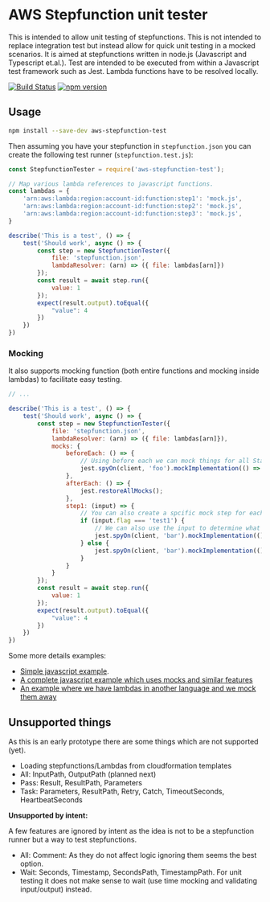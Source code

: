 # AWS Stepfunction unit tester

This is intended to allow unit testing of stepfunctions.
This is not intended to replace integration test but instead allow for quick unit testing in a mocked scenarios.
It is aimed at stepfunctions written in node.js (Javascript and Typescript et.al.). 
Test are intended to be executed from within a Javascript test framework such as Jest.
Lambda functions have to be resolved locally.

[![Build Status](https://travis-ci.org/mickem/aws-stepfunction-test.svg?branch=master)](https://travis-ci.org/mickem/aws-stepfunction-test) [![npm version](https://badge.fury.io/js/aws-stepfunction-test.svg)](https://badge.fury.io/js/aws-stepfunction-test)

## Usage

```bash
npm install --save-dev aws-stepfunction-test
```
Then assuming you have your stepfunction in `stepfunction.json` you can create the following test runner (`stepfunction.test.js`):
```javascript
const StepfunctionTester = require('aws-stepfunction-test');

// Map various lambda references to javascript functions.
const lambdas = {
    'arn:aws:lambda:region:account-id:function:step1': 'mock.js',
    'arn:aws:lambda:region:account-id:function:step2': 'mock.js',
    'arn:aws:lambda:region:account-id:function:step3': 'mock.js',
}

describe('This is a test', () => {
    test('Should work', async () => {
        const step = new StepfunctionTester({
            file: 'stepfunction.json', 
            lambdaResolver: (arn) => ({ file: lambdas[arn]})
        });
        const result = await step.run({
            value: 1
        }); 
        expect(result.output).toEqual({
            "value": 4
        })
    })
})
```

### Mocking

It also supports mocking function (both entire functions and mocking inside lambdas) to facilitate easy testing.

```javascript
// ...

describe('This is a test', () => {
    test('Should work', async () => {
        const step = new StepfunctionTester({
            file: 'stepfunction.json', 
            lambdaResolver: (arn) => ({ file: lambdas[arn]}),
            mocks: {
                beforeEach: () => {
                    // Using before each we can mock things for all States.
                    jest.spyOn(client, 'foo').mockImplementation(() => 'test1')
                },
                afterEach: () => {
                    jest.restoreAllMocks();
                },
                step1: (input) => {
                    // You can also create a spcific mock step for each State
                    if (input.flag === 'test1') {
                        // We can also use the input to determine what we should mock to mock different outcomes
                        jest.spyOn(client, 'bar').mockImplementation(() => 'test2')
                    } else {
                        jest.spyOn(client, 'bar').mockImplementation(() => 'end')
                    }
                }
            }
        });
        const result = await step.run({
            value: 1
        }); 
        expect(result.output).toEqual({
            "value": 4
        })
    })
})
```



Some more details examples:

* [Simple javascript example](./examples/simple-javascript/stepfunction.test.js).
* [A complete javascript example which uses mocks and similar features](./examples/full-javascript/stepfunction.test.js)
* [An example where we have lambdas in another language and we mock them away](./examples/non-javascript/stepfunction.test.js)

## Unsupported things

As this is an early prototype there are some things which are not supported (yet).
 * Loading stepfunctions/Lambdas from cloudformation templates
 * All: InputPath, OutputPath (planned next)
 * Pass: Result, ResultPath, Parameters 
 * Task: Parameters, ResultPath, Retry, Catch, TimeoutSeconds, HeartbeatSeconds 

**Unsupported by intent:**

A few features are ignored by intent as the idea is not to be a stepfunction runner but a way to test stepfunctions.
 * All: Comment: As they do not affect logic ignoring them seems the best option.
 * Wait: Seconds, Timestamp, SecondsPath, TimestampPath. For unit testing it does not make sense to wait (use time mocking and validating input/output) instead.
